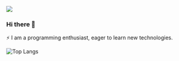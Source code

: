 ![](https://komarev.com/ghpvc/?username=AlexandruAndrita&flat)

### Hi there 👋

⚡ I am a programming enthusiast, eager to learn new technologies.  <br/>

![Top Langs](https://github-readme-stats.vercel.app/api/top-langs/?username=AlexandruAndrita&layout=compact&hide_progress=true)
